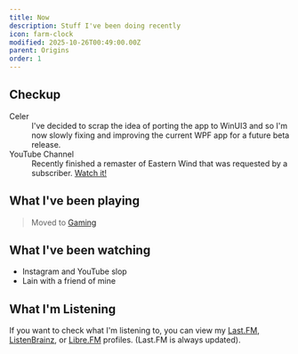 ```yaml
---
title: Now
description: Stuff I've been doing recently
icon: farm-clock
modified: 2025-10-26T00:49:00.00Z
parent: Origins
order: 1
---
```


## Checkup

<dl>
<dt>Celer</dt>
<dd>I've decided to scrap the idea of porting the app to WinUI3 and so I'm now slowly fixing and improving the current WPF app for a future beta release.</dd>
<dt>YouTube Channel</dt>
  <dd>Recently finished a remaster of Eastern Wind that was requested by a subscriber. <a href="https://youtu.be/RIWzSQIoaHQ">Watch it!</a></dd>
</dl>

## What I've been playing

> Moved to [Gaming](/gaming)

## What I've been watching

- Instagram and YouTube slop
- Lain with a friend of mine

## What I'm Listening

If you want to check what I'm listening to, you can view my [Last.FM](https://www.last.fm/user/ReduxFlakes), [ListenBrainz](https://listenbrainz.org/user/reduxflakes/), or [Libre.FM](https://libre.fm/user/reduxflakes) profiles. (Last.FM is always updated).
